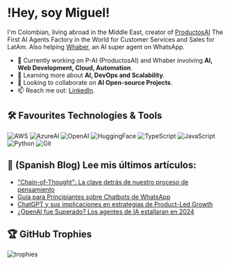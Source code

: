# !Hey, soy Miguel!

I'm Colombian, living abroad in the Middle East, creator of [ProductosAI](https://app.productos-ai.com/) The First AI Agents Factory in the World for Customer Services and Sales for LatAm. Also helping [Whaber](https://whaber.ai/), an AI super agent on WhatsApp.

- 🔭 Currently working on P-AI (ProductosAI) and Whaber involving **AI, Web Development, Cloud, Automation**.
- 🌱 Learning more about **AI, DevOps and Scalability**.
- 👯 Looking to collaborate on **AI Open-source Projects**.
- 📫 Reach me out: [LinkedIn](https://linkedin.com/in/devmangel).

## 🛠️ Favourites Technologies & Tools

![AWS](https://img.shields.io/badge/-AWS-black?style=flat-square&logo=amazonaws)
![AzureAI](https://img.shields.io/badge/-AzureAI-black?style=flat-square&logo=microsoftazure)
![OpenAI](https://img.shields.io/badge/-OpenAI-black?style=flat-square&logo=openai)
![HuggingFace](https://img.shields.io/badge/-HuggingFace-black?style=flat-square&logo=huggingface)
![TypeScript](https://img.shields.io/badge/-TypeScript-black?style=flat-square&logo=typescript)
![JavaScript](https://img.shields.io/badge/-JavaScript-black?style=flat-square&logo=javascript)
![Python](https://img.shields.io/badge/-Python-black?style=flat-square&logo=python)
![Git](https://img.shields.io/badge/-Git-black?style=flat-square&logo=git)

## 📝 (Spanish Blog) Lee mis últimos artículos:

<!-- BLOG-POST-LIST:START -->
- ["Chain-of-Thought": La clave detrás de nuestro proceso de pensamiento](https://productos-ai.com/blog/24/Chain-of-Thought.html)
- [Guía para Principiantes sobre Chatbots de WhatsApp](https://productos-ai.com/blog/24/chatbot-whatsapp-business.html)
- [ChatGPT y sus implicaciones en estrategias de Product-Led Growth](https://productos-ai.beehiiv.com/p/chatgpt-y-sus-implicaciones-en-estrategias-de-productled-growth)
- [¿OpenAI fue Superado? Los agentes de IA estallaran en 2024](https://productos-ai.beehiiv.com/p/openai-fue-superado-los-agentes-de-ia-estallaran-en-2024)
<!-- BLOG-POST-LIST:END -->

## 🏆 GitHub Trophies

![trophies](https://github-profile-trophy.vercel.app/?username=devmangel&theme=darkhub)
